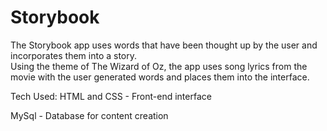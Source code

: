 # Storybook

The Storybook app uses words that have been thought up by the user and incorporates them into a story.  
Using the theme of The Wizard of Oz, the app uses song lyrics from the movie with the user generated 
words and places them into the interface.

Tech Used:
HTML and CSS - Front-end interface

MySql - Database for content creation
